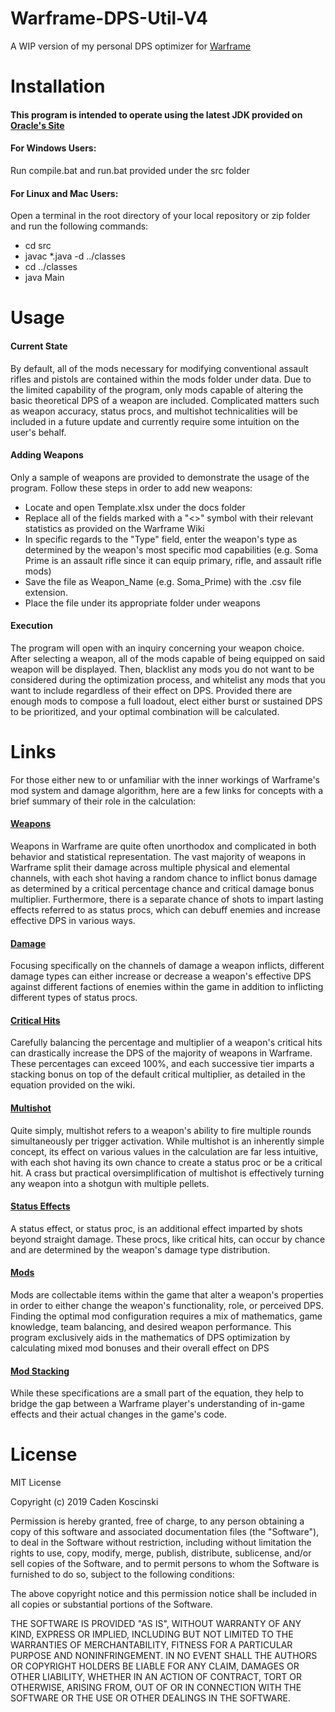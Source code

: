 # Warframe-DPS-Util-V4

A WIP version of my personal DPS optimizer for [Warframe](https://warframe.fandom.com/wiki/WARFRAME_Wiki)

# Installation

#### This program is intended to operate using the latest JDK provided on [Oracle's Site](https://www.oracle.com/technetwork/java/javase/downloads/index.html)

#### For Windows Users:
Run compile.bat and run.bat provided under the src folder

#### For Linux and Mac Users:
Open a terminal in the root directory of your local repository or zip folder and run the
following commands:
* cd src
* javac \*.java -d ../classes
* cd ../classes
* java Main

# Usage

#### Current State

By default, all of the mods necessary for modifying conventional assault rifles
and pistols are contained within the mods folder under data. Due to the limited
capability of the program, only mods capable of altering the basic theoretical
DPS of a weapon are included. Complicated matters such as weapon accuracy,
status procs, and multishot technicalities will be included in a future update
and currently require some intuition on the user's behalf.

#### Adding Weapons

Only a sample of weapons are provided to demonstrate the usage of the program. Follow these steps in order to add new weapons:

* Locate and open Template.xlsx under the docs folder
* Replace all of the fields marked with a "<>" symbol with their relevant statistics as provided on the Warframe Wiki
* In specific regards to the "Type" field, enter the weapon's type as determined by the weapon's most specific mod capabilities (e.g. Soma Prime is an assault rifle since it can equip primary, rifle, and assault rifle mods)
* Save the file as Weapon_Name (e.g. Soma_Prime) with the .csv file extension.
* Place the file under its appropriate folder under weapons

#### Execution

The program will open with an inquiry concerning your weapon choice. After selecting a weapon, all of the mods capable of being equipped on said weapon will be displayed. Then, blacklist any mods you do not want to be considered during the optimization process, and whitelist any mods that you want to include regardless of their effect on DPS. Provided there are enough mods to compose a full loadout, elect either burst or sustained DPS to be prioritized, and your optimal combination will be calculated.

# Links

For those either new to or unfamiliar with the inner workings of Warframe's mod system and damage algorithm, here are a few links for concepts with a brief summary of their role in the calculation:

#### [Weapons](https://warframe.fandom.com/wiki/Weapons)
Weapons in Warframe are quite often unorthodox and complicated in both behavior and statistical representation. The vast majority of weapons in Warframe split their damage across multiple physical and elemental channels, with each shot having a random chance to inflict bonus damage as determined by a critical percentage chance and critical damage bonus multiplier. Furthermore, there is a separate chance of shots to impart lasting effects referred to as status procs, which can debuff enemies and increase effective DPS in various ways.

#### [Damage](https://warframe.fandom.com/wiki/Damage)
Focusing specifically on the channels of damage a weapon inflicts, different damage types can either increase or decrease a weapon's effective DPS against different factions of enemies within the game in addition to inflicting different types of status procs.

#### [Critical Hits](https://warframe.fandom.com/wiki/Critical_Hit)
Carefully balancing the percentage and multiplier of a weapon's critical hits can drastically increase the DPS of the majority of weapons in Warframe. These percentages can exceed 100%, and each successive tier imparts a stacking bonus on top of the default critical multiplier, as detailed in the equation provided on the wiki.

#### [Multishot](https://warframe.fandom.com/wiki/Multishot)
Quite simply, multishot refers to a weapon's ability to fire multiple rounds simultaneously per trigger activation. While multishot is an inherently simple concept, its effect on various values in the calculation are far less intuitive, with each shot having its own chance to create a status proc or be a critical hit. A crass but practical oversimplification of multishot is effectively turning any weapon into a shotgun with multiple pellets.

#### [Status Effects](https://warframe.fandom.com/wiki/Status_Effect)
A status effect, or status proc, is an additional effect imparted by shots beyond straight damage. These procs, like critical hits, can occur by chance and are determined by the weapon's damage type distribution.

#### [Mods](https://warframe.fandom.com/wiki/Mod)
Mods are collectable items within the game that alter a weapon's properties in order to either change the weapon's functionality, role, or perceived DPS. Finding the optimal mod configuration requires a mix of mathematics, game knowledge, team balancing, and desired weapon performance. This program exclusively aids in the mathematics of DPS optimization by calculating mixed mod bonuses and their overall effect on DPS

#### [Mod Stacking](https://warframe.fandom.com/wiki/Calculating_Mod_Bonuses)
While these specifications are a small part of the equation, they help to bridge the gap between a Warframe player's understanding of in-game effects and their actual changes in the game's code.

# License

MIT License

Copyright (c) 2019 Caden Koscinski

Permission is hereby granted, free of charge, to any person obtaining a copy
of this software and associated documentation files (the "Software"), to deal
in the Software without restriction, including without limitation the rights
to use, copy, modify, merge, publish, distribute, sublicense, and/or sell
copies of the Software, and to permit persons to whom the Software is
furnished to do so, subject to the following conditions:

The above copyright notice and this permission notice shall be included in all
copies or substantial portions of the Software.

THE SOFTWARE IS PROVIDED "AS IS", WITHOUT WARRANTY OF ANY KIND, EXPRESS OR
IMPLIED, INCLUDING BUT NOT LIMITED TO THE WARRANTIES OF MERCHANTABILITY,
FITNESS FOR A PARTICULAR PURPOSE AND NONINFRINGEMENT. IN NO EVENT SHALL THE
AUTHORS OR COPYRIGHT HOLDERS BE LIABLE FOR ANY CLAIM, DAMAGES OR OTHER
LIABILITY, WHETHER IN AN ACTION OF CONTRACT, TORT OR OTHERWISE, ARISING FROM,
OUT OF OR IN CONNECTION WITH THE SOFTWARE OR THE USE OR OTHER DEALINGS IN THE
SOFTWARE.
